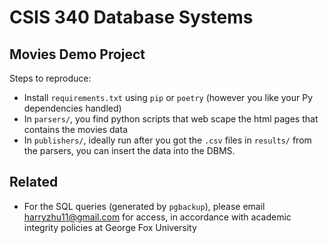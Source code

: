 # CSIS 340 Database Systems

## Movies Demo Project

Steps to reproduce:
- Install `requirements.txt` using `pip` or `poetry` (however you like your Py dependencies handled)
- In `parsers/`, you find python scripts that web scape the html pages that contains the movies data
- In `publishers/`, ideally run after you got the `.csv` files in `results/` from the parsers, you can insert the data into the DBMS.

## Related
- For the SQL queries (generated by `pgbackup`), please email harryzhu11@gmail.com for access, in accordance with academic integrity policies at George Fox University
